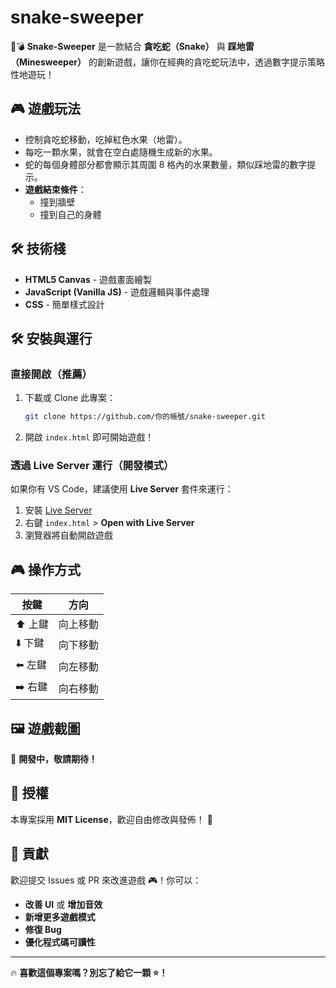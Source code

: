 # snake-sweeper

🐍💣 **Snake-Sweeper** 是一款結合 **貪吃蛇（Snake）** 與 **踩地雷（Minesweeper）** 的創新遊戲，讓你在經典的貪吃蛇玩法中，透過數字提示策略性地遊玩！

## 🎮 遊戲玩法

- 控制貪吃蛇移動，吃掉紅色水果（地雷）。
- 每吃一顆水果，就會在空白處隨機生成新的水果。
- 蛇的每個身體部分都會顯示其周圍 8 格內的水果數量，類似踩地雷的數字提示。
- **遊戲結束條件**：
  - 撞到牆壁
  - 撞到自己的身體

## 🛠️ 技術棧

- **HTML5 Canvas** - 遊戲畫面繪製
- **JavaScript (Vanilla JS)** - 遊戲邏輯與事件處理
- **CSS** - 簡單樣式設計

## 🛠️ 安裝與運行

### 直接開啟（推薦）

1. 下載或 Clone 此專案：
   ```bash
   git clone https://github.com/你的帳號/snake-sweeper.git
   ```
2. 開啟 `index.html` 即可開始遊戲！

### 透過 Live Server 運行（開發模式）

如果你有 VS Code，建議使用 **Live Server** 套件來運行：

1. 安裝 [Live Server](https://marketplace.visualstudio.com/items?itemName=ritwickdey.LiveServer)
2. 右鍵 `index.html` > **Open with Live Server**
3. 瀏覽器將自動開啟遊戲

## 🎮 操作方式

| 按鍵  | 方向  |
|------|------|
| ⬆️ 上鍵 | 向上移動 |
| ⬇️ 下鍵 | 向下移動 |
| ⬅️ 左鍵 | 向左移動 |
| ➡️ 右鍵 | 向右移動 |

## 🖼️ 遊戲截圖

🚀 **開發中，敬請期待！**

## 🐜 授權

本專案採用 **MIT License**，歡迎自由修改與發佈！ 🎉

## 🤝 貢獻

歡迎提交 Issues 或 PR 來改進遊戲 🎮！你可以：
- **改善 UI** 或 **增加音效**
- **新增更多遊戲模式**
- **修復 Bug**
- **優化程式碼可讀性**

---

🔥 **喜歡這個專案嗎？別忘了給它一顆 ⭐！**

